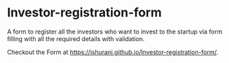 # Investor-registration-form
A form to register all the investors who want to invest to the startup via form filling with all the required details with validation.

Checkout the Form at  https://ishurani.github.io/Investor-registration-form/.
